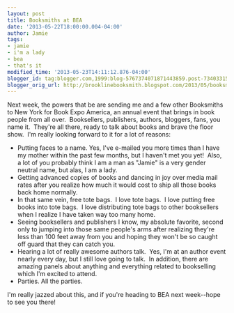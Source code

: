 ```yaml
---
layout: post
title: Booksmiths at BEA
date: '2013-05-22T18:00:00.004-04:00'
author: Jamie
tags:
- jamie
- i'm a lady
- bea
- that's it
modified_time: '2013-05-23T14:11:12.876-04:00'
blogger_id: tag:blogger.com,1999:blog-5767374071871443859.post-7340331567147386945
blogger_orig_url: http://brooklinebooksmith.blogspot.com/2013/05/booksmiths-at-bea.html
---
```


Next week, the powers that be are sending me and a few other Booksmiths to New York for Book Expo America, an annual event that brings in book people from all over. &nbsp;Booksellers, publishers, authors, bloggers, fans, you name it. &nbsp;They're all there, ready to talk about books and brave the floor show. &nbsp;I'm really looking forward to it for a lot of reasons:<br /><div><ul><li>Putting faces to a name. Yes, I've e-mailed you more times than I have my mother within the past few months, but I haven't met you yet! &nbsp;Also, a lot of you probably think I am a man as "Jamie" is a very gender neutral name, but alas, I am a lady.</li><li>Getting advanced copies of books and dancing in joy over media mail rates after you realize how much it would cost to ship all those books back home normally.</li><li>In that same vein, free tote bags. &nbsp;I love tote bags. &nbsp;I love putting free books into tote bags. &nbsp;I love distributing tote bags to other booksellers when I realize I have taken way too many home.</li><li>Seeing booksellers and publishers I know, my absolute favorite, second only to jumping into those same people's arms after realizing they're less than 100 feet away from you and hoping they won't be so caught off guard that they can catch you.</li><li>Hearing a lot of really awesome authors talk. &nbsp;Yes, I'm at an author event nearly every day, but I still love going to talk. &nbsp;In addition, there are amazing panels about anything and everything related to bookselling which I'm excited to attend.</li><li>Parties. All the parties.&nbsp;</li></ul>I'm really jazzed about this, and if you're heading to BEA next week--hope to see you there!</div>